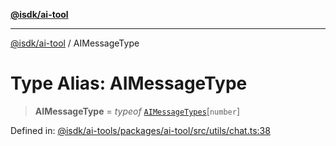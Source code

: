[**@isdk/ai-tool**](../README.md)

***

[@isdk/ai-tool](../globals.md) / AIMessageType

# Type Alias: AIMessageType

> **AIMessageType** = *typeof* [`AIMessageTypes`](../variables/AIMessageTypes.md)\[`number`\]

Defined in: [@isdk/ai-tools/packages/ai-tool/src/utils/chat.ts:38](https://github.com/isdk/ai-tool.js/blob/d0765f898f217d97c57c6949502b4a7bef5dce5e/src/utils/chat.ts#L38)
